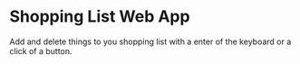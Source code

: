 # Shopping List Web App

Add and delete things to you shopping list with a enter of the keyboard or a click of a button.
